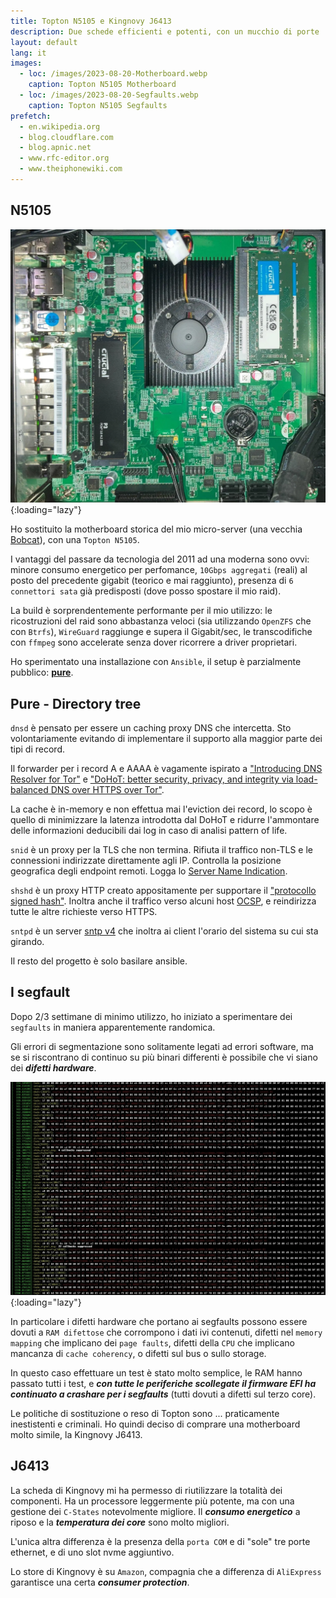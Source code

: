 ```yaml
---
title: Topton N5105 e Kingnovy J6413
description: Due schede efficienti e potenti, con un mucchio di porte
layout: default
lang: it
images:
  - loc: /images/2023-08-20-Motherboard.webp
    caption: Topton N5105 Motherboard
  - loc: /images/2023-08-20-Segfaults.webp
    caption: Topton N5105 Segfaults
prefetch:
  - en.wikipedia.org
  - blog.cloudflare.com
  - blog.apnic.net
  - www.rfc-editor.org
  - www.theiphonewiki.com
---
```


## N5105

![2023-08-20-Topton-N5105](/images/2023-08-20-Motherboard.webp){:loading="lazy"}

Ho sostituito la motherboard storica del mio micro-server (una vecchia [Bobcat](https://en.wikipedia.org/wiki/Bobcat_(microarchitecture))), con una `Topton N5105`.

I vantaggi del passare da tecnologia del 2011 ad una moderna sono ovvi:
minore consumo energetico per perfomance,
`10Gbps aggregati` (reali) al posto del precedente gigabit (teorico e mai raggiunto),
presenza di `6 connettori sata` già predisposti (dove posso spostare il mio raid).

La build è sorprendentemente performante per il mio utilizzo:
le ricostruzioni del raid sono abbastanza veloci (sia utilizzando `OpenZFS` che con `Btrfs`),
`WireGuard` raggiunge e supera il Gigabit/sec,
le transcodifiche con `ffmpeg` sono accelerate senza dover ricorrere a driver proprietari.

Ho sperimentato una installazione con `Ansible`, il setup è parzialmente pubblico: [**pure**](https://github.com/tgragnato/pure).

## Pure - Directory tree

`dnsd` è pensato per essere un caching proxy DNS che intercetta.
Sto volontariamente evitando di implementare il supporto alla maggior parte dei tipi di record.

Il forwarder per i record A e AAAA è vagamente ispirato a ["Introducing DNS Resolver for Tor"](https://blog.cloudflare.com/welcome-hidden-resolver/) e ["DoHoT: better security, privacy, and integrity via load-balanced DNS over HTTPS over Tor"](https://blog.apnic.net/2021/09/28/dohot-better-security-privacy-and-integrity-via-load-balanced-dns-over-https-over-tor/).

La cache è in-memory e non effettua mai l'eviction dei record, lo scopo è quello di minimizzare la latenza introdotta dal DoHoT e ridurre l'ammontare delle informazioni deducibili dai log in caso di analisi pattern of life.

`snid` è un proxy per la TLS che non termina.
Rifiuta il traffico non-TLS e le connessioni indirizzate direttamente agli IP.
Controlla la posizione geografica degli endpoint remoti.
Logga lo [Server Name Indication](https://www.rfc-editor.org/rfc/rfc3546.html).

`shshd` è un proxy HTTP creato appositamente per supportare il ["protocollo signed hash"](https://www.theiphonewiki.com/wiki/SHSH).
Inoltra anche il traffico verso alcuni host [OCSP](https://www.rfc-editor.org/rfc/rfc6960), e reindirizza tutte le altre richieste verso HTTPS.

`sntpd` è un server [sntp v4](https://www.rfc-editor.org/rfc/rfc2030) che inoltra ai client l'orario del sistema su cui sta girando.

Il resto del progetto è solo basilare ansible.

## I segfault

Dopo 2/3 settimane di minimo utilizzo, ho iniziato a sperimentare dei `segfaults` in maniera apparentemente randomica.

Gli errori di segmentazione sono solitamente legati ad errori software, ma se si riscontrano di continuo su più binari differenti è possibile che vi siano dei ***difetti hardware***.

![2023-08-20-Segfaults](/images/2023-08-20-Segfaults.webp){:loading="lazy"}

In particolare i difetti hardware che portano ai segfaults possono essere dovuti a `RAM difettose` che corrompono i dati ivi contenuti, difetti nel `memory mapping` che implicano dei `page faults`, difetti della `CPU` che implicano mancanza di `cache coherency`, o difetti sul bus o sullo storage.

In questo caso effettuare un test è stato molto semplice, le RAM hanno passato tutti i test, e ***con tutte le periferiche scollegate il firmware EFI ha continuato a crashare per i segfaults*** (tutti dovuti a difetti sul terzo core).

Le politiche di sostituzione o reso di Topton sono ... praticamente inestistenti e criminali. Ho quindi deciso di comprare una motherboard molto simile, la Kingnovy J6413.

## J6413

La scheda di Kingnovy mi ha permesso di riutilizzare la totalità dei componenti. Ha un processore leggermente più potente, ma con una gestione dei `C-States` notevolmente migliore. Il ***consumo energetico*** a riposo e la ***temperatura dei core*** sono molto migliori.

L'unica altra differenza è la presenza della `porta COM` e di "sole" tre porte ethernet, e di uno slot nvme aggiuntivo.

Lo store di Kingnovy è su `Amazon`, compagnia che a differenza di `AliExpress` garantisce una certa ***consumer protection***.
